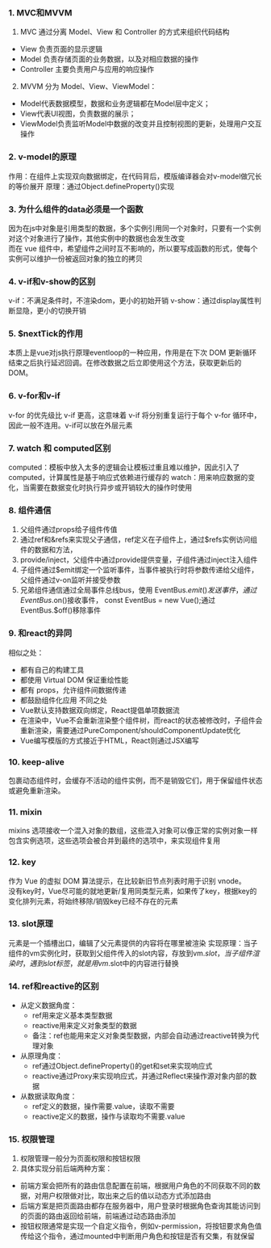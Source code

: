 ### 1. MVC和MVVM
1. MVC 通过分离 Model、View 和 Controller 的方式来组织代码结构
  - View 负责页面的显示逻辑
  - Model 负责存储页面的业务数据，以及对相应数据的操作
  - Controller 主要负责用户与应用的响应操作
2. MVVM 分为 Model、View、ViewModel：
  - Model代表数据模型，数据和业务逻辑都在Model层中定义；
  - View代表UI视图，负责数据的展示；
  - ViewModel负责监听Model中数据的改变并且控制视图的更新，处理用户交互操作

### 2. v-model的原理
作用：在组件上实现双向数据绑定，在代码背后，模版编译器会对v-model做冗长的等价展开
原理：通过Object.defineProperty()实现

### 3. 为什么组件的data必须是一个函数
因为在js中对象是引用类型的数据，多个实例引用同一个对象时，只要有一个实例对这个对象进行了操作，其他实例中的数据也会发生改变<br>
而在 vue 组件中，希望组件之间时互不影响的，所以要写成函数的形式，使每个实例可以维护一份被返回对象的独立的拷贝

### 4. v-if和v-show的区别
v-if：不满足条件时，不渲染dom，更小的初始开销
v-show：通过display属性判断显隐，更小的切换开销

### 5. $nextTick的作用
本质上是vue对js执行原理eventloop的一种应用，作用是在下次 DOM 更新循环结束之后执行延迟回调。在修改数据之后立即使用这个方法，获取更新后的 DOM。

### 6. v-for和v-if
v-for 的优先级比 v-if 更高，这意味着 v-if 将分别重复运行于每个 v-for 循环中，因此一般不连用。v-if可以放在外层元素

### 7. watch 和 computed区别
computed：模板中放入太多的逻辑会让模板过重且难以维护，因此引入了computed，计算属性是基于响应式依赖进行缓存的
watch：用来响应数据的变化，当需要在数据变化时执行异步或开销较大的操作时使用

### 8. 组件通信
1. 父组件通过props给子组件传值
2. 通过ref和&refs来实现父子通信，ref定义在子组件上，通过$refs实例访问组件的数据和方法，
4. provide/inject，父组件中通过provide提供变量，子组件通过inject注入组件
3. 子组件通过$emit绑定一个监听事件，当事件被执行时将参数传递给父组件，父组件通过v-on监听并接受参数
4. 兄弟组件通信通过全局事件总线bus，使用 EventBus.$emit() 发送事件，通过EventBus.$on()接收事件，
const EventBus = new Vue();通过 EventBus.$off()移除事件

### 9. 和react的异同
相似之处：
- 都有自己的构建工具
- 都使用 Virtual DOM 保证重绘性能
- 都有 props，允许组件间数据传递
- 都鼓励组件化应用
不同之处
- Vue默认支持数据双向绑定，React提倡单项数据流
- 在渲染中，Vue不会重新渲染整个组件树，而react的状态被修改时，子组件会重新渲染，需要通过PureComponent/shouldComponentUpdate优化
- Vue编写模版的方式接近于HTML，React则通过JSX编写

### 10. keep-alive
<keep-alive> 包裹动态组件时，会缓存不活动的组件实例，而不是销毁它们，用于保留组件状态或避免重新渲染。

### 11. mixin
mixins 选项接收一个混入对象的数组，这些混入对象可以像正常的实例对象一样包含实例选项，这些选项会被合并到最终的选项中，来实现组件复用

### 12. key
作为 Vue 的虚拟 DOM 算法提示，在比较新旧节点列表时用于识别 vnode。<br>
没有key时，Vue尽可能的就地更新/复用同类型元素，如果传了key，根据key的变化排列元素，将始终移除/销毁key已经不存在的元素

### 13. slot原理
<slot>元素是一个插槽出口，编辑了父元素提供的内容将在哪里被渲染
实现原理：当子组件的vm实例化时，获取到父组件传入的slot内容，存放到vm.$slot，当子组件渲染时，遇到slot标签，就是用vm.$slot中的内容进行替换<br>

### 14. ref和reactive的区别
+ 从定义数据角度：
  - ref用来定义基本类型数据
  - reactive用来定义对象类型的数据
  - 备注：ref也能用来定义对象类型数据，内部会自动通过reactive转换为代理对象
+ 从原理角度：
  - ref通过Object.defineProperty()的get和set来实现响应式
  - reactive通过Proxy来实现响应式，并通过Reflect来操作源对象内部的数据
+ 从数据读取角度：
  - ref定义的数据，操作需要.value，读取不需要
  - reactive定义的数据，操作与读取均不需要.value

### 15. 权限管理
1. 权限管理一般分为页面权限和按钮权限
2. 具体实现分前后端两种方案：
  - 前端方案会把所有的路由信息配置在前端，根据用户角色的不同获取不同的数据，对用户权限做对比，取出来之后的值以动态方式添加路由<br>
  - 后端方案是把页面路由都存在服务器中，用户登录时根据角色查询其能访问到的页面的路由返回给前端，前端通过动态路由添加
  - 按钮权限通常是实现一个自定义指令，例如v-permission，将按钮要求角色值传给这个指令，通过mounted中判断用户角色和按钮是否有交集，有就保留

